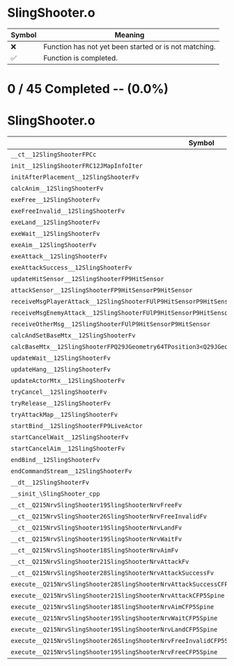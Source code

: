 # SlingShooter.o
| Symbol | Meaning 
| ------------- | ------------- 
| :x: | Function has not yet been started or is not matching. 
| :white_check_mark: | Function is completed. 


# 0 / 45 Completed -- (0.0%)
# SlingShooter.o
| Symbol | Decompiled? |
| ------------- | ------------- |
| `__ct__12SlingShooterFPCc` | :x: |
| `init__12SlingShooterFRC12JMapInfoIter` | :x: |
| `initAfterPlacement__12SlingShooterFv` | :x: |
| `calcAnim__12SlingShooterFv` | :x: |
| `exeFree__12SlingShooterFv` | :x: |
| `exeFreeInvalid__12SlingShooterFv` | :x: |
| `exeLand__12SlingShooterFv` | :x: |
| `exeWait__12SlingShooterFv` | :x: |
| `exeAim__12SlingShooterFv` | :x: |
| `exeAttack__12SlingShooterFv` | :x: |
| `exeAttackSuccess__12SlingShooterFv` | :x: |
| `updateHitSensor__12SlingShooterFP9HitSensor` | :x: |
| `attackSensor__12SlingShooterFP9HitSensorP9HitSensor` | :x: |
| `receiveMsgPlayerAttack__12SlingShooterFUlP9HitSensorP9HitSensor` | :x: |
| `receiveMsgEnemyAttack__12SlingShooterFUlP9HitSensorP9HitSensor` | :x: |
| `receiveOtherMsg__12SlingShooterFUlP9HitSensorP9HitSensor` | :x: |
| `calcAndSetBaseMtx__12SlingShooterFv` | :x: |
| `calcBaseMtx__12SlingShooterFPQ29JGeometry64TPosition3<Q29JGeometry38TMatrix34<Q29JGeometry13SMatrix34C<f>>>` | :x: |
| `updateWait__12SlingShooterFv` | :x: |
| `updateHang__12SlingShooterFv` | :x: |
| `updateActorMtx__12SlingShooterFv` | :x: |
| `tryCancel__12SlingShooterFv` | :x: |
| `tryRelease__12SlingShooterFv` | :x: |
| `tryAttackMap__12SlingShooterFv` | :x: |
| `startBind__12SlingShooterFP9LiveActor` | :x: |
| `startCancelWait__12SlingShooterFv` | :x: |
| `startCancelAim__12SlingShooterFv` | :x: |
| `endBind__12SlingShooterFv` | :x: |
| `endCommandStream__12SlingShooterFv` | :x: |
| `__dt__12SlingShooterFv` | :x: |
| `__sinit_\SlingShooter_cpp` | :x: |
| `__ct__Q215NrvSlingShooter19SlingShooterNrvFreeFv` | :x: |
| `__ct__Q215NrvSlingShooter26SlingShooterNrvFreeInvalidFv` | :x: |
| `__ct__Q215NrvSlingShooter19SlingShooterNrvLandFv` | :x: |
| `__ct__Q215NrvSlingShooter19SlingShooterNrvWaitFv` | :x: |
| `__ct__Q215NrvSlingShooter18SlingShooterNrvAimFv` | :x: |
| `__ct__Q215NrvSlingShooter21SlingShooterNrvAttackFv` | :x: |
| `__ct__Q215NrvSlingShooter28SlingShooterNrvAttackSuccessFv` | :x: |
| `execute__Q215NrvSlingShooter28SlingShooterNrvAttackSuccessCFP5Spine` | :x: |
| `execute__Q215NrvSlingShooter21SlingShooterNrvAttackCFP5Spine` | :x: |
| `execute__Q215NrvSlingShooter18SlingShooterNrvAimCFP5Spine` | :x: |
| `execute__Q215NrvSlingShooter19SlingShooterNrvWaitCFP5Spine` | :x: |
| `execute__Q215NrvSlingShooter19SlingShooterNrvLandCFP5Spine` | :x: |
| `execute__Q215NrvSlingShooter26SlingShooterNrvFreeInvalidCFP5Spine` | :x: |
| `execute__Q215NrvSlingShooter19SlingShooterNrvFreeCFP5Spine` | :x: |
